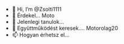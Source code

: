 - 👋 Hi, I’m @Zsolti1111
- 👀 Érdekel... Moto 
- 🌱 Jelenlegi tanulok...
- 💞️ Együttműködést keresek.... Motorolag20
- 📫 Hogyan érhetsz el...

<!---
Zsolti1111/Zsolti1111 is a ✨ special ✨ repository because its `README.md` (this file) appears on your GitHub profile.
You can click the Preview link to take a look at your changes.
--->
